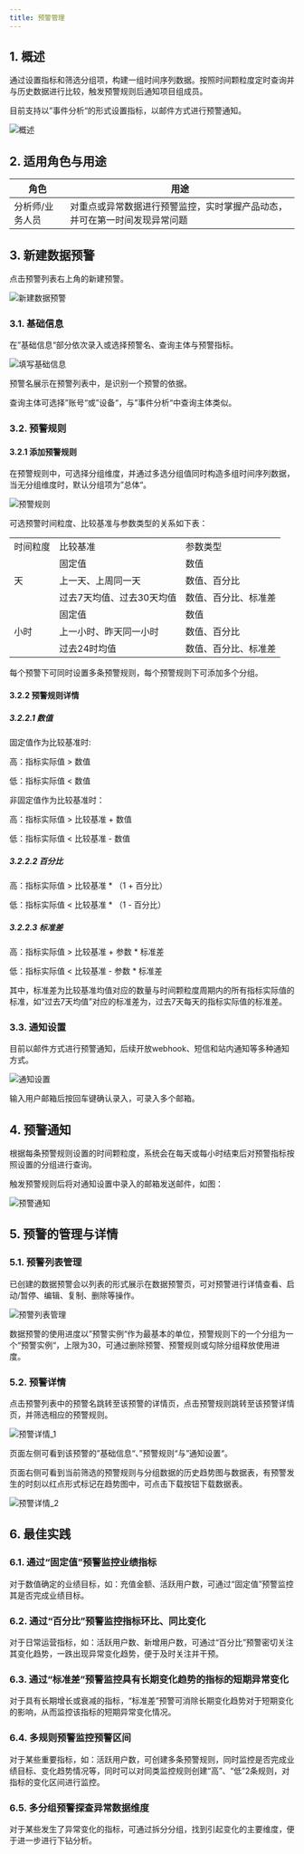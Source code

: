 ```yaml
---
title: 预警管理
---
```


## 1. 概述

通过设置指标和筛选分组项，构建一组时间序列数据。按照时间颗粒度定时查询并与历史数据进行比较，触发预警规则后通知项目组成员。

目前支持以”事件分析“的形式设置指标，以邮件方式进行预警通知。

![概述](/img/customEvent/alert_1.png)

## 2. 适用角色与用途

| 角色 | 用途 |
| - | - |
| 分析师/业务人员 | 对重点或异常数据进行预警监控，实时掌握产品动态，并可在第一时间发现异常问题 |

## 3. 新建数据预警

点击预警列表右上角的新建预警。

![新建数据预警](/img/customEvent/alert_2.png)

### 3.1. 基础信息

在”基础信息“部分依次录入或选择预警名、查询主体与预警指标。

![填写基础信息](/img/customEvent/alert_3.png)

预警名展示在预警列表中，是识别一个预警的依据。

查询主体可选择”账号“或”设备“，与”事件分析“中查询主体类似。

### 3.2. 预警规则

#### 3.2.1 添加预警规则

在预警规则中，可选择分组维度，并通过多选分组值同时构造多组时间序列数据，当无分组维度时，默认分组项为”总体“。

![预警规则](/img/customEvent/alert_4.png)

可选预警时间粒度、比较基准与参数类型的关系如下表：

<table>
    <tr>
        <td>时间粒度</td>
        <td>比较基准</td>
        <td>参数类型</td>
    </tr>
    <tr>
        <td rowspan="3">天</td>
        <td>固定值</td>
        <td>数值</td>
    </tr>
    <tr>
        <td>上一天、上周同一天</td>
        <td>数值、百分比</td>
    </tr>
    <tr>
        <td>过去7天均值、过去30天均值</td>
        <td>数值、百分比、标准差</td>
    </tr>
    <tr>
        <td rowspan="3">小时</td>
        <td>固定值</td>
        <td>数值</td>
    </tr>
    <tr>
        <td>上一小时、昨天同一小时</td>
        <td>数值、百分比</td>
    </tr>
    <tr>
        <td>过去24时均值</td>
        <td>数值、百分比、标准差</td>
    </tr>
</table>

每个预警下可同时设置多条预警规则，每个预警规则下可添加多个分组。

#### 3.2.2 预警规则详情

##### 3.2.2.1 数值

固定值作为比较基准时:

高：指标实际值 > 数值

低：指标实际值 < 数值

非固定值作为比较基准时：

高：指标实际值 > 比较基准 + 数值

低：指标实际值 < 比较基准 - 数值

##### 3.2.2.2 百分比

高：指标实际值 > 比较基准 * （1 + 百分比）

低：指标实际值 < 比较基准 * （1 - 百分比）

##### 3.2.2.3 标准差

高：指标实际值 > 比较基准 + 参数 * 标准差

低：指标实际值 < 比较基准 - 参数 * 标准差

其中，标准差为比较基准均值对应的数量与时间颗粒度周期内的所有指标实际值的标准，如“过去7天均值”对应的标准差为，过去7天每天的指标实际值的标准差。

### 3.3. 通知设置

目前以邮件方式进行预警通知，后续开放webhook、短信和站内通知等多种通知方式。

![通知设置](/img/customEvent/alert_5.png)

输入用户邮箱后按回车键确认录入，可录入多个邮箱。

## 4. 预警通知

根据每条预警规则设置的时间颗粒度，系统会在每天或每小时结束后对预警指标按照设置的分组进行查询。

触发预警规则后将对通知设置中录入的邮箱发送邮件，如图：

![预警通知](/img/customEvent/alert_6.png)

## 5. 预警的管理与详情

### 5.1. 预警列表管理

已创建的数据预警会以列表的形式展示在数据预警页，可对预警进行详情查看、启动/暂停、编辑、复制、删除等操作。

![预警列表管理](/img/customEvent/alert_7.png)

数据预警的使用进度以”预警实例“作为最基本的单位，预警规则下的一个分组为一个“预警实例“，上限为30，可通过删除预警、预警规则或勾除分组释放使用进度。

### 5.2. 预警详情

点击预警列表中的预警名跳转至该预警的详情页，点击预警规则跳转至该预警详情页，并筛选相应的预警规则。

![预警详情_1](/img/customEvent/alert_8.png)

页面左侧可看到该预警的”基础信息“、”预警规则“与”通知设置“。

页面右侧可看到当前筛选的预警规则与分组数据的历史趋势图与数据表，有预警发生的时刻以红点形式标记在趋势图中，可点击下载按钮下载数据表。

![预警详情_2](/img/customEvent/alert_9.png)

## 6. 最佳实践

### 6.1. 通过“固定值”预警监控业绩指标

对于数值确定的业绩目标，如：充值金额、活跃用户数，可通过“固定值”预警监控其是否完成业绩目标。

### 6.2. 通过“百分比”预警监控指标环比、同比变化

对于日常运营指标，如：活跃用户数、新增用户数，可通过“百分比”预警密切关注其变化趋势，一跌出现异常变化趋势，便于及时关注并干预。

### 6.3. 通过“标准差”预警监控具有长期变化趋势的指标的短期异常变化

对于具有长期增长或衰减的指标，“标准差”预警可消除长期变化趋势对于短期变化的影响，从而监控该指标的短期异常变化情况。

### 6.4. 多规则预警监控预警区间

对于某些重要指标，如：活跃用户数，可创建多条预警规则，同时监控是否完成业绩目标、变化趋势情况等，同时可以对同类监控规则创建“高”、“低”2条规则，对指标的变化区间进行监控。

### 6.5. 多分组预警探查异常数据维度

对于某些发生了异常变化的指标，可通过拆分分组，找到引起变化的主要维度，便于进一步进行下钻分析。

